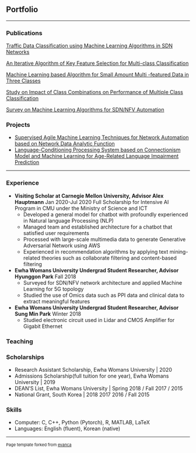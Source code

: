 ## Portfolio

---

### Publications

[Traffic Data Classification using Machine Learning Algorithms in
SDN Networks](/sample_page)


[An Iterative Algorithm of Key Feature Selection for Multi-class Classification](/pdf/sample_presentation.pdf)

[Machine Learning based Algorithm for Small Amount Multi -featured Data in Three Classes](http://example.com/)

[Study on Impact of Class Combinations on Performance of Multiple Class Classification](/pdf/sample_presentation.pdf)


[Survey on Machine Learning Algorithms for SDN/NFV Automation](http://example.com/)

### Projects

- [Supervised Agile Machine Learning Techniques for Network Automation based on Network Data Analytic Function](http://example.com/)
- [Language-Conditioning Processing System based on Connectionism Model and Machine Learning for Age-Related Language Impairment Prediction](http://example.com/)

---

### Experience
- **Visiting Scholar at Carnegie Mellon University, Advisor Alex Hauptmann** Jan 2020-Jul 2020
Full Scholarship for Intensive AI Program in CMU under the Ministry of Science and ICT
  * Developed a general model for chatbot with profoundly experienced in Natural language Processing (NLP)
  * Managed team and established architecture for a chatbot that satisfied user requirements
  * Processed with large-scale multimedia data to generate Generative Adversarial Network using AWS
  * Experienced in recommendation algorithms by applying text mining-related theories such as collaborate filtering
and content-based filtering
- **Ewha Womans University Undergrad Student Researcher, Advisor Hyunggon Park** Fall 2018
  * Surveyed for SDN/NFV network architecture and applied Machine Learning for 5G topology
  * Studied the use of Omics data such as PPI data and clinical data to extract meaningful features
- **Ewha Womans University Undergrad Student Researcher, Advisor Sung Min Park** Winter 2018
  * Studied electronic circuit used in Lidar and CMOS Amplifier for Gigabit Ethernet

### Teaching

### Scholarships
* Research Assistant Scholarship, Ewha Womans University  | 2020
* Admissions Scholarship(full tuition for one year), Ewha Womans University | 2019
* DEAN’S List, Ewha Womans University | Spring 2018 / Fall 2017 / 2015
* National Grant, South Korea | 2018 2017 2016 / Fall 2015
### Skills
- Computer: C, C++, Python (Pytorch), R, MATLAB, LaTeX
- Languages: English (fluent), Korean (native)

---
<p style="font-size:11px">Page template forked from <a href="https://github.com/evanca/quick-portfolio">evanca</a></p>
<!-- Remove above link if you don't want to attibute -->
